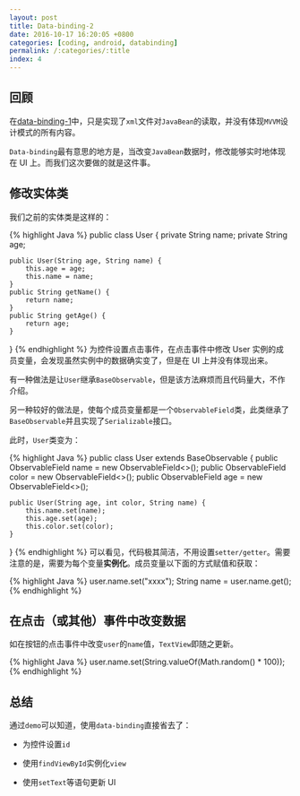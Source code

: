 ```yaml
---
layout: post
title: Data-binding-2
date: 2016-10-17 16:20:05 +0800
categories: [coding, android, databinding]
permalink: /:categories/:title
index: 4
---
```


## 回顾
在[data-binding-1](data-binding-1-cn.html)中，只是实现了`xml`文件对`JavaBean`的读取，并没有体现`MVVM`设计模式的所有内容。

`Data-binding`最有意思的地方是，当改变`JavaBean`数据时，修改能够实时地体现在 UI 上。而我们这次要做的就是这件事。


## 修改实体类
我们之前的实体类是这样的：

{% highlight Java %}
public class User {
    private String name;
    private String age;

    public User(String age, String name) {
        this.age = age;
        this.name = name;
    }
    public String getName() {
        return name;
    }
    public String getAge() {
        return age;
    }
}
{% endhighlight %}
为控件设置点击事件，在点击事件中修改 User 实例的成员变量，会发现虽然实例中的数据确实变了，但是在 UI 上并没有体现出来。

有一种做法是让`User`继承`BaseObservable`，但是该方法麻烦而且代码量大，不作介绍。

另一种较好的做法是，使每个成员变量都是一个`ObservableField`类，此类继承了`BaseObservable`并且实现了`Serializable`接口。

此时，`User`类变为：

{% highlight Java %}
public class User extends BaseObservable {
    public ObservableField<String> name = new ObservableField<>();
    public ObservableField<Integer> color = new ObservableField<>();
    public ObservableField<String> age = new ObservableField<>();

    public User(String age, int color, String name) {
        this.name.set(name);
        this.age.set(age);
        this.color.set(color);
    }
}
{% endhighlight %}
可以看见，代码极其简洁，不用设置`setter/getter`。需要注意的是，需要为每个变量**实例化**。成员变量以下面的方式赋值和获取：

{% highlight Java %}
user.name.set("xxxx");
String name = user.name.get();
{% endhighlight %}

## 在点击（或其他）事件中改变数据
如在按钮的点击事件中改变`user`的`name`值，`TextView`即随之更新。

{% highlight Java %}
user.name.set(String.valueOf(Math.random() * 100));
{% endhighlight %}

## 总结
通过`demo`可以知道，使用`data-binding`直接省去了：

- 为控件设置`id`  

- 使用`findViewById`实例化`view` 

- 使用`setText`等语句更新 UI
